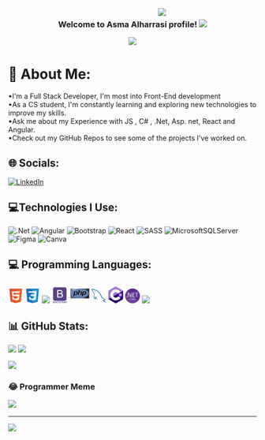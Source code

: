 
<img width="200" align="right" src="https://c.tenor.com/_DOBjnGspYAAAAAM/code-coding.gif">

<h3 align="center">
  Welcome to Asma Alharrasi profile!
  <img src="https://media.giphy.com/media/hvRJCLFzcasrR4ia7z/giphy.gif" width="28">
</h3>

<!-- Typing SVG by DenverCoder1 - https://github.com/DenverCoder1/readme-typing-svg -->
<p align="center">
  <a href="https://github.com/DenverCoder1/readme-typing-svg"><img src="https://readme-typing-svg.herokuapp.com/?lines=Full-stack%20web%20developer;Always%20learning%20new%20things&font=Fira%20Code&center=true&width=440&height=45&color=f75c7e&vCenter=true&size=22"></a>
</p> 

# 💫 About Me:
▪I'm a Full Stack Developer, I'm most into Front-End development<br>
▪As a CS student, I'm constantly learning and exploring new technologies to improve my skills.<br>
▪Ask me about my Experience with JS , C# , .Net, Asp. net, React and Angular.<br>
▪Check out my GitHub Repos to see some of the projects I've worked on.<br>


## 🌐 Socials:
[![LinkedIn](https://img.shields.io/badge/LinkedIn-%230077B5.svg?logo=linkedin&logoColor=white)](https://linkedin.com/in/https://www.linkedin.com/in/asma-alharassi-71a955251/) 

## 💻Technologies I Use:
![.Net](https://img.shields.io/badge/.NET-5C2D91?style=flat&logo=.net&logoColor=white)
![Angular](https://img.shields.io/badge/angular-%23DD0031.svg?style=flat&logo=angular&logoColor=white) ![Bootstrap](https://img.shields.io/badge/bootstrap-%238511FA.svg?style=flat&logo=bootstrap&logoColor=white) ![React](https://img.shields.io/badge/react-%2320232a.svg?style=flat&logo=react&logoColor=%2361DAFB) ![SASS](https://img.shields.io/badge/SASS-hotpink.svg?style=flat&logo=SASS&logoColor=white) ![MicrosoftSQLServer](https://img.shields.io/badge/Microsoft%20SQL%20Server-CC2927?style=flat&logo=microsoft%20sql%20server&logoColor=white)
![Figma](https://img.shields.io/badge/figma-%23F24E1E.svg?style=flat&logo=figma&logoColor=white) ![Canva](https://img.shields.io/badge/Canva-%2300C4CC.svg?style=flat&logo=Canva&logoColor=white)

## 💻 Programming Languages:

  <img src = 'https://github.com/123usef/123usef/blob/main/images/html.svg' width='30'/>  <img src = 'https://github.com/123usef/123usef/blob/main/images/css.svg' width='30'/> <img src = 'https://github.com/123usef/123usef/blob/main/images/javascript.svg' width='30'/> <img src = 'https://github.com/123usef/123usef/blob/main/images/bootstrap.svg' width='33'/>  <img src = 'https://github.com/123usef/123usef/blob/main/images/php.svg' width='40'/> <img src = 'https://github.com/123usef/123usef/blob/main/images/sql.svg' width='30'/> <img src = 'https://github.com/123usef/123usef/blob/main/images/c--4.svg' width='30'/> <img src = 'https://github.com/123usef/123usef/blob/main/images/NET_Core_Logo.svg' width='30'/> <img src = 'https://img.shields.io/badge/react.svg' width='30'/>
 



## 📊 GitHub Stats:
![](https://github-readme-stats.vercel.app/api?username=AsmaAlharrasi&theme=gruvbox&hide_border=true&include_all_commits=false&count_private=false)  ![](https://github-readme-stats.vercel.app/api/top-langs/?username=AsmaAlharrasi&theme=gruvbox&hide_border=true&include_all_commits=false&count_private=false&layout=compact)
<!-- ![](https://github-readme-streak-stats.herokuapp.com/?user=AsmaAlharrasi&theme=gruvbox&hide_border=true) -->

![](https://quotes-github-readme.vercel.app/api?type=vetical&theme=merko)

### 😂 Programmer Meme
<img src='https://randommeme-five.vercel.app/' style="height: 100 px;"/>

---
[![](https://visitcount.itsvg.in/api?id=AsmaAlharrasi&icon=2&color=8)](https://visitcount.itsvg.in)

<!-- Proudly created with GPRM ( https://gprm.itsvg.in ) -->
